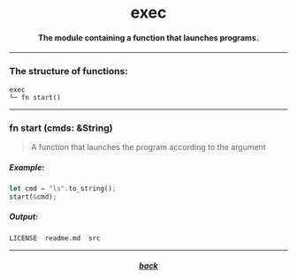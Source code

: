 <div align="center">
    <h1>exec</h1>
    <h4>The module containing a function that launches programs.</h4>
</div>

---

### The structure of functions:

```
exec
└─ fn start()
```

---

### fn start (cmds: &String)

> A function that launches the program according to the argument

##### Example:

```rust
let cmd = "ls".to_string();
start(&cmd);
```

##### Output:

```
LICENSE  readme.md  src
```

---

<div align="center">
    <h5><a href="https://github.com/h1kkar/shime-doc/blob/main/src/main.md">back</a></h5>
</div>
